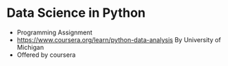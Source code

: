# Data Science in Python
- Programming Assignment
- https://www.coursera.org/learn/python-data-analysis By University of Michigan
- Offered by coursera
